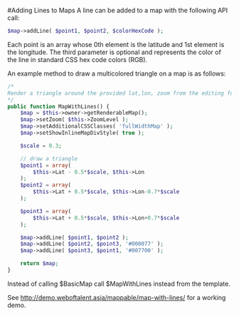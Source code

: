 #Adding Lines to Maps
A line can be added to a map with the following API call:

```php
$map->addLine( $point1, $point2, $colorHexCode );
```

Each point is an array whose 0th element is the latitude and 1st element is the longitude.
The third parameter is optional and represents the color of the line in standard CSS hex code 
colors (RGB).

An example method to draw a multicolored triangle on a map is as follows:

```php
/*
Render a triangle around the provided lat,lon, zoom from the editing functions,
*/
public function MapWithLines() {
	$map = $this->owner->getRenderableMap();
	$map->setZoom( $this->ZoomLevel );
	$map->setAdditionalCSSClasses( 'fullWidthMap' );
	$map->setShowInlineMapDivStyle( true );

	$scale = 0.3;

	// draw a triangle
	$point1 = array(
		$this->Lat - 0.5*$scale, $this->Lon
	);
	$point2 = array(
		$this->Lat + 0.5*$scale, $this->Lon-0.7*$scale
	);

	$point3 = array(
		$this->Lat + 0.5*$scale, $this->Lon+0.7*$scale
	);

	$map->addLine( $point1, $point2 );
	$map->addLine( $point2, $point3, '#000077' );
	$map->addLine( $point3, $point1, '#007700' );

	return $map;
}
```

Instead of calling $BasicMap call $MapWithLines instead from the template.

See http://demo.weboftalent.asia/mappable/map-with-lines/ for a working demo.
